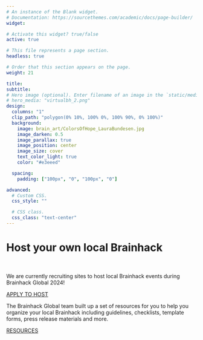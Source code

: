 ```yaml
---
# An instance of the Blank widget.
# Documentation: https://sourcethemes.com/academic/docs/page-builder/
widget:

# Activate this widget? true/false
active: true

# This file represents a page section.
headless: true

# Order that this section appears on the page.
weight: 21

title:
subtitle:
# Hero image (optional). Enter filename of an image in the `static/media/` folder.
# hero_media: "virtualbh_2.png"
design:
  columns: "1"
  clip_path: "polygon(0% 10%, 100% 0%, 100% 90%, 0% 100%)"
  background:
    image: brain_art/ColorsOfHope_LauraBundesen.jpg
    image_darken: 0.5
    image_parallax: true
    image_position: center
    image_size: cover
    text_color_light: true
    color: "#e3eeed"

  spacing:
    padding: ["100px", "0", "100px", "0"]

advanced:
  # Custom CSS.
  css_style: ""

  # CSS class.
  css_class: "text-center"
---
```


# **Host your own local Brainhack**

<br>

<div class="row">

  <div class="col-lg-8 mx-auto">

We are currently recruiting sites to host local Brainhack events during
Brainhack Global 2024!

  <p class="text-white mb-5">
    <a href="/global2024/events#host-your-own-local-brainhack" class="btn btn-light mx-auto p-3 font-weight-bold">
      APPLY TO HOST
    </a>
  </p>

The Brainhack Global team built up a set of resources for you to help you
organize your local Brainhack including guidelines, checklists, template forms,
press release materials and more.

  <p class="text-center">
    <a  href="https://github.com/brainhackorg/pr-material"
        class="btn btn-light mx-auto p-3 font-weight-bold">
        RESOURCES
    </a>
  </p>

  </div>

</div>
